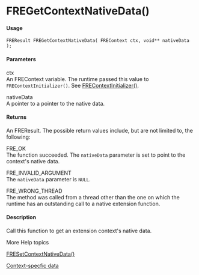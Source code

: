 # FREGetContextNativeData()

#### Usage

    FREResult FREGetContextNativeData( FREContext ctx, void** nativeData );

#### Parameters

ctx  
An FREContext variable. The runtime passed this value to
`FREContextInitializer()`. See
[FREContextInitializer()](../functions-you-implement/frecontextinitializer.md).

nativeData  
A pointer to a pointer to the native data.

#### Returns

An FREResult. The possible return values include, but are not limited to, the
following:

FRE_OK  
The function succeeded. The `nativeData` parameter is set to point to the
context's native data.

FRE_INVALID_ARGUMENT  
The `nativeData` parameter is `NULL`.

FRE_WRONG_THREAD  
The method was called from a thread other than the one on which the runtime has
an outstanding call to a native extension function.

#### Description

Call this function to get an extension context's native data.

More Help topics

[FRESetContextNativeData()](./fresetcontextnativedata.md)

[Context-specfic data](../../coding-the-native-side-with-c/context-specific-data.md)
